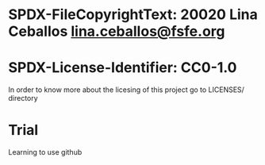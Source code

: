 # SPDX-FileCopyrightText: 20020 Lina Ceballos <lina.ceballos@fsfe.org>
# 
# SPDX-License-Identifier: CC0-1.0


In order to know more about the licesing of this project go to LICENSES/ directory




# Trial
Learning to use github
